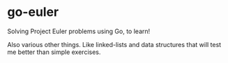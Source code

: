 go-euler
========

Solving Project Euler problems using Go, to learn!

Also various other things. Like linked-lists and data structures that will test me better than simple exercises.
